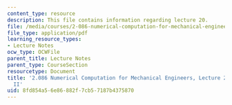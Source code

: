 ```yaml
---
content_type: resource
description: This file contains information regarding lecture 20.
file: /media/courses/2-086-numerical-computation-for-mechanical-engineers-spring-2013/8fd854a56e86882f7cb57187b4375870_MIT2_086S13_lecture20.pdf
file_type: application/pdf
learning_resource_types:
- Lecture Notes
ocw_type: OCWFile
parent_title: Lecture Notes
parent_type: CourseSection
resourcetype: Document
title: '2.086 Numerical Computation for Mechanical Engineers, Lecture 20: Linear Algebra
  II'
uid: 8fd854a5-6e86-882f-7cb5-7187b4375870
---
```

